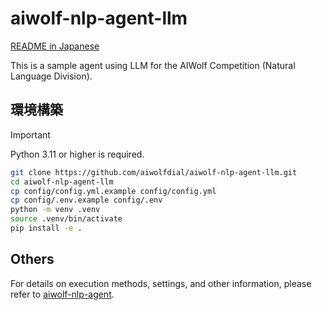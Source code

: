 # aiwolf-nlp-agent-llm

[README in Japanese](/README.md)

This is a sample agent using LLM for the AIWolf Competition (Natural Language Division).

## 環境構築

> [!IMPORTANT]
> Python 3.11 or higher is required.

```bash
git clone https://github.com/aiwolfdial/aiwolf-nlp-agent-llm.git
cd aiwolf-nlp-agent-llm
cp config/config.yml.example config/config.yml
cp config/.env.example config/.env
python -m venv .venv
source .venv/bin/activate
pip install -e .
```

## Others

For details on execution methods, settings, and other information, please refer to [aiwolf-nlp-agent](https://github.com/aiwolfdial/aiwolf-nlp-agent).
